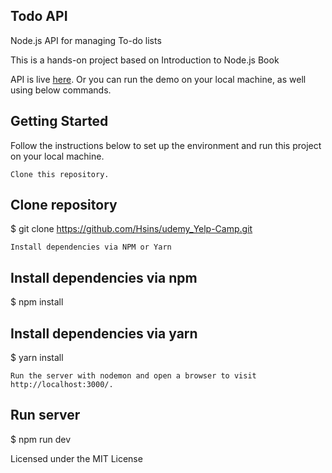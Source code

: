 ## Todo API
Node.js API for managing To-do lists


This is a hands-on project based on Introduction to Node.js Book

API is live [here](https://mysterious-mesa-01318.herokuapp.com/todos). Or you can run the demo on your local machine, as well using below commands.

## Getting Started

Follow the instructions below to set up the environment and run this project on your local machine.

    Clone this repository.

## Clone repository
$ git clone https://github.com/Hsins/udemy_Yelp-Camp.git

    Install dependencies via NPM or Yarn

## Install dependencies via npm
$ npm install

## Install dependencies via yarn
$ yarn install

    Run the server with nodemon and open a browser to visit http://localhost:3000/.

## Run server
$ npm run dev

Licensed under the MIT License
